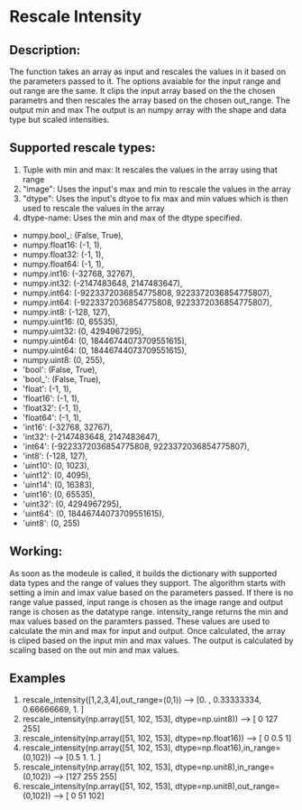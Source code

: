 # Rescale Intensity

## Description:
The function takes an array as input and rescales the values in it based on the parameters passed to it. The options avaiable for the input range and out range are the same. It clips the input array based on the the chosen parametrs and then rescales the array based on the chosen out_range. The output min and max The output is an numpy array with the shape and data type but scaled intensities. 


## Supported rescale types:

1. Tuple with min and max: It rescales the values in the array using that range
2. "image": Uses the input's max and min to rescale the values in the array
3. "dtype": Uses the input's dtyoe to fix max and min values which is then used to rescale the values in the array
4. dtype-name: Uses the min and max of the dtype specified. 


* numpy.bool_: (False, True),
* numpy.float16: (-1, 1),
* numpy.float32: (-1, 1),
* numpy.float64: (-1, 1),
* numpy.int16: (-32768, 32767),
* numpy.int32: (-2147483648, 2147483647),
* numpy.int64: (-9223372036854775808, 9223372036854775807),
* numpy.int64: (-9223372036854775808, 9223372036854775807),
* numpy.int8: (-128, 127),
* numpy.uint16: (0, 65535),
* numpy.uint32: (0, 4294967295),
* numpy.uint64: (0, 18446744073709551615),
* numpy.uint64: (0, 18446744073709551615),
* numpy.uint8: (0, 255),
* 'bool': (False, True),
* 'bool_': (False, True),
* 'float': (-1, 1),
* 'float16': (-1, 1),
* 'float32': (-1, 1),
* 'float64': (-1, 1),
* 'int16': (-32768, 32767),
* 'int32': (-2147483648, 2147483647),
* 'int64': (-9223372036854775808, 9223372036854775807),
* 'int8': (-128, 127),
* 'uint10': (0, 1023),
* 'uint12': (0, 4095),
* 'uint14': (0, 16383),
* 'uint16': (0, 65535),
* 'uint32': (0, 4294967295),
* 'uint64': (0, 18446744073709551615),
* 'uint8': (0, 255)


## Working:
As soon as the modeule is called, it builds the dictionary with supported data types and the range of values they support. The algorithm starts with setting a imin and imax value based on the parameters passed. If there is no range value passed, input range is chosen as the image range and output range is chosen as the datatype range. intensity_range returns the min and max values based on the paramters passed. These values are used to calculate the min and max for input and output. Once calculated, the array is cliped based on the input min and max values. The output is calculated by scaling based on the out min and max values. 

## Examples
1. rescale_intensity([1,2,3,4],out_range=(0,1)) -->  [0.        , 0.33333334, 0.66666669, 1.        ]
2. rescale_intensity(np.array([51, 102, 153], dtype=np.uint8)) -->  [  0 127 255]
3. rescale_intensity(np.array([51, 102, 153], dtype=np.float16)) -->  [  0 0.5 1]
4. rescale_intensity(np.array([51, 102, 153], dtype=np.float16),in_range=(0,102)) --> [0.5 1.  1. ]
5. rescale_intensity(np.array([51, 102, 153], dtype=np.unit8),in_range=(0,102)) --> [127 255 255]
6. rescale_intensity(np.array([51, 102, 153], dtype=np.unit8),out_range=(0,102)) --> [  0  51 102]








